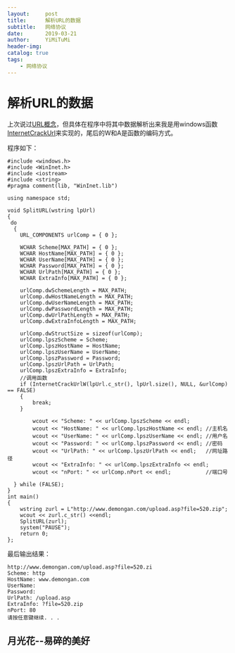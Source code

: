 ```yaml
---
layout:     post
title:      解析URL的数据
subtitle:   网络协议
date:       2019-03-21
author:     YiMiTuMi
header-img: 
catalog: true
tags:
    - 网络协议
---
```

# 解析URL的数据

上次说过[URL概念](http://yimitumi.com/2019/03/19/URL概念/)，但具体在程序中将其中数据解析出来我是用windows函数[InternetCrackUrl](https://docs.microsoft.com/en-us/windows/desktop/api/wininet/nf-wininet-internetcrackurlw)来实现的，尾后的W和A是函数的编码方式。

程序如下：

	#include <windows.h>
	#include <WinInet.h>
	#include <iostream>
	#include <string>
	#pragma comment(lib, "WinInet.lib") 

	using namespace std;

	void SplitURL(wstring lpUrl)
	{
	 do 
	  {
	    URL_COMPONENTS urlComp = { 0 };
	
	    WCHAR Scheme[MAX_PATH] = { 0 };
	    WCHAR HostName[MAX_PATH] = { 0 };
	    WCHAR UserName[MAX_PATH] = { 0 };
	    WCHAR Password[MAX_PATH] = { 0 };
	    WCHAR UrlPath[MAX_PATH] = { 0 };
	    WCHAR ExtraInfo[MAX_PATH] = { 0 };
	
	    urlComp.dwSchemeLength = MAX_PATH;
	    urlComp.dwHostNameLength = MAX_PATH;
	    urlComp.dwUserNameLength = MAX_PATH;
	    urlComp.dwPasswordLength = MAX_PATH;
	    urlComp.dwUrlPathLength = MAX_PATH;
	    urlComp.dwExtraInfoLength = MAX_PATH;
	    
	    urlComp.dwStructSize = sizeof(urlComp);
	    urlComp.lpszScheme = Scheme;
	    urlComp.lpszHostName = HostName;
	    urlComp.lpszUserName = UserName;
	    urlComp.lpszPassword = Password;
	    urlComp.lpszUrlPath = UrlPath;
	    urlComp.lpszExtraInfo = ExtraInfo;
	    //调用函数
	    if (InternetCrackUrlW(lpUrl.c_str(), lpUrl.size(), NULL, &urlComp) == FALSE)
	    {
	        break;
	    }
	      
	        wcout << "Scheme: " << urlComp.lpszScheme << endl;
	        wcout << "HostName: " << urlComp.lpszHostName << endl; //主机名
	        wcout << "UserName: " << urlComp.lpszUserName << endl; //用户名
	        wcout << "Password: " << urlComp.lpszPassword << endl; //密码
	        wcout << "UrlPath: " << urlComp.lpszUrlPath << endl;   //网址路径
	        wcout << "ExtraInfo: " << urlComp.lpszExtraInfo << endl; 
	        wcout << "nPort: " << urlComp.nPort << endl;           //端口号
	        
	  } while (FALSE);
	}
	int main()
	{
	    wstring zurl = L"http://www.demongan.com/upload.asp?file=520.zip";
	    wcout << zurl.c_str() <<endl;
	    SplitURL(zurl);
	    system("PAUSE");
	    return 0;
	};

最后输出结果：

	http://www.demongan.com/upload.asp?file=520.zi
	Scheme: http
	HostName: www.demongan.com
	UserName:
	Password:
	UrlPath: /upload.asp
	ExtraInfo: ?file=520.zip
	nPort: 80
	请按任意键继续. . .

## 月光花--易碎的美好
